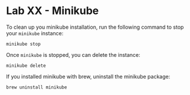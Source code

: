 # Lab XX - Minikube

To clean up you minikube installation, run the following command to stop your `minikube` instance:

```
minikube stop
```

Once `minikube` is stopped, you can delete the instance:

```
minikube delete
```

If you installed minikube with brew, uninstall the minikube package:

```
brew uninstall minikube
```

